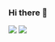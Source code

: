 ### Hi there 👋
![](https://raw.githubusercontent.com/muqeet98/github-stats/master/generated/overview.svg#gh-dark-mode-only)
![](https://raw.githubusercontent.com/muqeet98/github-stats/master/generated/overview.svg#gh-light-mode-only)
<!--
**muqeet98/muqeet98** is a ✨ _special_ ✨ repository because its `README.md` (this file) appears on your GitHub profile.

Here are some ideas to get you started:

- 🔭 I’m currently working on ...
- 🌱 I’m currently learning ...
- 👯 I’m looking to collaborate on ...
- 🤔 I’m looking for help with ...
- 💬 Ask me about ...
- 📫 How to reach me: ...
- 😄 Pronouns: ...
- ⚡ Fun fact: ...
-->
